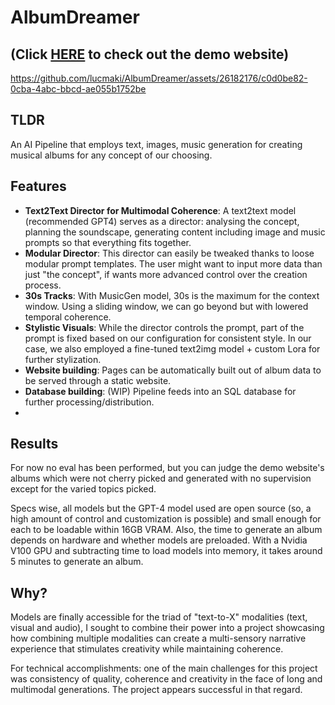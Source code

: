 # AlbumDreamer
## (Click [**HERE**](https://albumdreamer.netlify.app/) to check out the demo website)


https://github.com/lucmaki/AlbumDreamer/assets/26182176/c0d0be82-0cba-4abc-bbcd-ae055b1752be

## TLDR
An AI Pipeline that employs text, images, music generation for creating musical albums for any concept of our choosing.

## Features
- **Text2Text Director for Multimodal Coherence**: A text2text model (recommended GPT4) serves as a director: analysing the concept, planning the soundscape, generating content including image and music prompts so that everything fits together.
- **Modular Director**: This director can easily be tweaked thanks to loose modular prompt templates. The user might want to input more data than just "the concept", if wants more advanced control over the creation process.
- **30s Tracks**: With MusicGen model, 30s is the maximum for the context window. Using a sliding window, we can go beyond but with lowered temporal coherence. 
- **Stylistic Visuals**: While the director controls the prompt, part of the prompt is fixed based on our configuration for consistent style. In our case, we also employed a fine-tuned text2img model + custom Lora for further stylization. 
- **Website building**: Pages can be automatically built out of album data to be served through a static website.
- **Database building**: (WIP) Pipeline feeds into an SQL database for further processing/distribution.
- 
## Results
For now no eval has been performed, but you can judge the demo website's albums which were not cherry picked and generated with no supervision except for the varied topics picked.

Specs wise, all models but the GPT-4 model used are open source (so, a high amount of control and customization is possible) and small enough for each to be loadable within 16GB VRAM. Also, the time to generate an album depends on hardware and whether models are preloaded. With a Nvidia V100 GPU and subtracting time to load models into memory, it takes around 5 minutes to generate an album.

## Why?
Models are finally accessible for the triad of "text-to-X" modalities (text, visual and audio), I sought to combine their power into a project showcasing how combining multiple modalities can create a multi-sensory narrative experience that stimulates creativity while maintaining coherence.

For technical accomplishments: one of the main challenges for this project was consistency of quality, coherence and creativity in the face of long and multimodal generations. The project appears successful in that regard.
